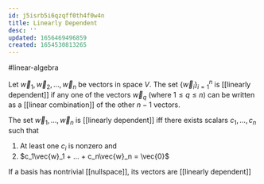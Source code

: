 ```yaml
---
id: j5isrb5i6qzqff0th4f0w4n
title: Linearly Dependent
desc: ''
updated: 1656469496859
created: 1654530813265
---
```

#linear-algebra 

Let $\vec{w}_1,\vec{w}_2, ..., \vec{w}_n$ be vectors in space $V$.  The set $\{\vec{w}_i\}_{i=1}^n$ is [[linearly dependent]] if any one of the vectors $\vec{w}_q$ (where $1 \leq q \leq n$) can be written as a [[linear combination]] of the other $n-1$ vectors.

The set $\vec{w}_1, ... , \vec{w}_n$ is [[linearly dependent]] iff there exists scalars $c_1, ..., c_n$ such that
1. At least one $c_i$ is nonzero and
2. $c_1\vec{w}_1 + ... + c_n\vec{w}_n = \vec{0}$

If a basis has nontrivial [[nullspace]], its vectors are [[linearly dependent]]
